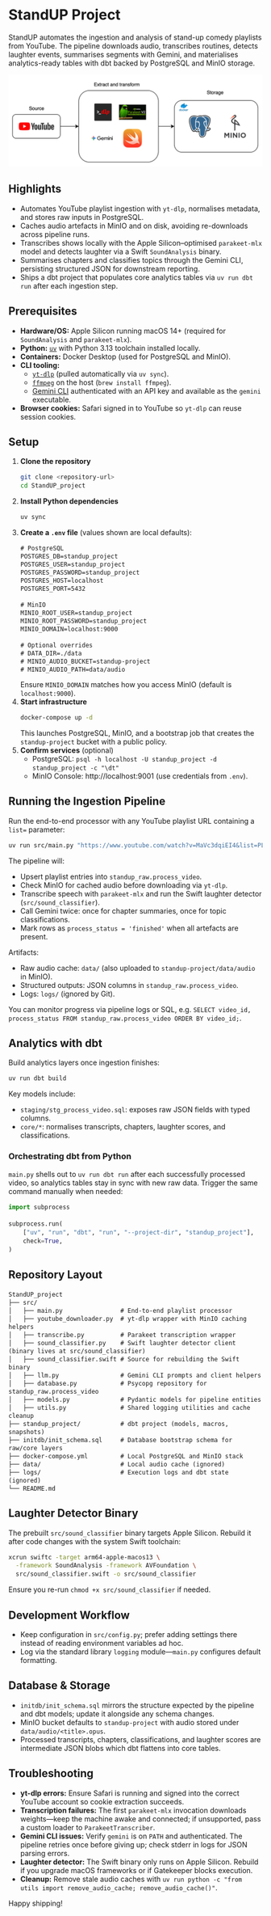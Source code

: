# StandUP Project

StandUP automates the ingestion and analysis of stand-up comedy playlists from YouTube. The pipeline downloads audio, transcribes routines, detects laughter events, summarises segments with Gemini, and materialises analytics-ready tables with dbt backed by PostgreSQL and MinIO storage.

![Pipeline overview](image.png)

## Highlights
- Automates YouTube playlist ingestion with `yt-dlp`, normalises metadata, and stores raw inputs in PostgreSQL.
- Caches audio artefacts in MinIO and on disk, avoiding re-downloads across pipeline runs.
- Transcribes shows locally with the Apple Silicon–optimised `parakeet-mlx` model and detects laughter via a Swift `SoundAnalysis` binary.
- Summarises chapters and classifies topics through the Gemini CLI, persisting structured JSON for downstream reporting.
- Ships a dbt project that populates core analytics tables via `uv run dbt run` after each ingestion step.

## Prerequisites
- **Hardware/OS:** Apple Silicon running macOS 14+ (required for `SoundAnalysis` and `parakeet-mlx`).
- **Python:** [`uv`](https://github.com/astral-sh/uv) with Python 3.13 toolchain installed locally.
- **Containers:** Docker Desktop (used for PostgreSQL and MinIO).
- **CLI tooling:**
  - [`yt-dlp`](https://github.com/yt-dlp/yt-dlp) (pulled automatically via `uv sync`).
  - [`ffmpeg`](https://ffmpeg.org/) on the host (`brew install ffmpeg`).
  - [Gemini CLI](https://ai.google.dev/gemini-api/docs/get-started) authenticated with an API key and available as the `gemini` executable.
- **Browser cookies:** Safari signed in to YouTube so `yt-dlp` can reuse session cookies.

## Setup
1. **Clone the repository**
   ```bash
   git clone <repository-url>
   cd StandUP_project
   ```
2. **Install Python dependencies**
   ```bash
   uv sync
   ```
3. **Create a `.env` file** (values shown are local defaults):
   ```env
   # PostgreSQL
   POSTGRES_DB=standup_project
   POSTGRES_USER=standup_project
   POSTGRES_PASSWORD=standup_project
   POSTGRES_HOST=localhost
   POSTGRES_PORT=5432

   # MinIO
   MINIO_ROOT_USER=standup_project
   MINIO_ROOT_PASSWORD=standup_project
   MINIO_DOMAIN=localhost:9000

   # Optional overrides
   # DATA_DIR=./data
   # MINIO_AUDIO_BUCKET=standup-project
   # MINIO_AUDIO_PATH=data/audio
   ```
   Ensure `MINIO_DOMAIN` matches how you access MinIO (default is `localhost:9000`).
4. **Start infrastructure**
   ```bash
   docker-compose up -d
   ```
   This launches PostgreSQL, MinIO, and a bootstrap job that creates the `standup-project` bucket with a public policy.
5. **Confirm services** (optional)
   - PostgreSQL: `psql -h localhost -U standup_project -d standup_project -c "\dt"`
   - MinIO Console: http://localhost:9001 (use credentials from `.env`).

## Running the Ingestion Pipeline
Run the end-to-end processor with any YouTube playlist URL containing a `list=` parameter:
```bash
uv run src/main.py "https://www.youtube.com/watch?v=MaVc3dqiEI4&list=PLcQngyvNgfmLi9eyV9reNMqu-pbdKErKr"
```
The pipeline will:
- Upsert playlist entries into `standup_raw.process_video`.
- Check MinIO for cached audio before downloading via `yt-dlp`.
- Transcribe speech with `parakeet-mlx` and run the Swift laughter detector (`src/sound_classifier`).
- Call Gemini twice: once for chapter summaries, once for topic classifications.
- Mark rows as `process_status = 'finished'` when all artefacts are present.

Artifacts:
- Raw audio cache: `data/` (also uploaded to `standup-project/data/audio` in MinIO).
- Structured outputs: JSON columns in `standup_raw.process_video`.
- Logs: `logs/` (ignored by Git).

You can monitor progress via pipeline logs or SQL, e.g. `SELECT video_id, process_status FROM standup_raw.process_video ORDER BY video_id;`.

## Analytics with dbt
Build analytics layers once ingestion finishes:
```bash
uv run dbt build
```
Key models include:
- `staging/stg_process_video.sql`: exposes raw JSON fields with typed columns.
- `core/*`: normalises transcripts, chapters, laughter scores, and classifications.

### Orchestrating dbt from Python
`main.py` shells out to `uv run dbt run` after each successfully processed video, so analytics tables stay in sync with new raw data. Trigger the same command manually when needed:
```python
import subprocess

subprocess.run(
    ["uv", "run", "dbt", "run", "--project-dir", "standup_project"],
    check=True,
)
```

## Repository Layout
```text
StandUP_project
├── src/
│   ├── main.py                # End-to-end playlist processor
│   ├── youtube_downloader.py  # yt-dlp wrapper with MinIO caching helpers
│   ├── transcribe.py          # Parakeet transcription wrapper
│   ├── sound_classifier.py    # Swift laughter detector client (binary lives at src/sound_classifier)
│   ├── sound_classifier.swift # Source for rebuilding the Swift binary
│   ├── llm.py                 # Gemini CLI prompts and client helpers
│   ├── database.py            # Psycopg repository for standup_raw.process_video
│   ├── models.py              # Pydantic models for pipeline entities
│   ├── utils.py               # Shared logging utilities and cache cleanup
├── standup_project/           # dbt project (models, macros, snapshots)
├── initdb/init_schema.sql     # Database bootstrap schema for raw/core layers
├── docker-compose.yml         # Local PostgreSQL and MinIO stack
├── data/                      # Local audio cache (ignored)
├── logs/                      # Execution logs and dbt state (ignored)
└── README.md
```

## Laughter Detector Binary
The prebuilt `src/sound_classifier` binary targets Apple Silicon. Rebuild it after code changes with the system Swift toolchain:
```bash
xcrun swiftc -target arm64-apple-macos13 \
  -framework SoundAnalysis -framework AVFoundation \
  src/sound_classifier.swift -o src/sound_classifier
```
Ensure you re-run `chmod +x src/sound_classifier` if needed.

## Development Workflow
- Keep configuration in `src/config.py`; prefer adding settings there instead of reading environment variables ad hoc.
- Log via the standard library `logging` module—`main.py` configures default formatting.

## Database & Storage
- `initdb/init_schema.sql` mirrors the structure expected by the pipeline and dbt models; update it alongside any schema changes.
- MinIO bucket defaults to `standup-project` with audio stored under `data/audio/<title>.opus`.
- Processed transcripts, chapters, classifications, and laughter scores are intermediate JSON blobs which dbt flattens into core tables.

## Troubleshooting
- **yt-dlp errors:** Ensure Safari is running and signed into the correct YouTube account so cookie extraction succeeds.
- **Transcription failures:** The first `parakeet-mlx` invocation downloads weights—keep the machine awake and connected; if unsupported, pass a custom loader to `ParakeetTranscriber`.
- **Gemini CLI issues:** Verify `gemini` is on `PATH` and authenticated. The pipeline retries once before giving up; check stderr in logs for JSON parsing errors.
- **Laughter detector:** The Swift binary only runs on Apple Silicon. Rebuild if you upgrade macOS frameworks or if Gatekeeper blocks execution.
- **Cleanup:** Remove stale audio caches with `uv run python -c "from utils import remove_audio_cache; remove_audio_cache()"`.

Happy shipping!
